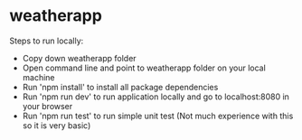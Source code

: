 # weatherapp

Steps to run locally:
- Copy down weatherapp folder 
- Open command line and point to weatherapp folder on your local machine
- Run 'npm install' to install all package dependencies
- Run 'npm run dev' to run application locally and go to localhost:8080 in your browser
- Run 'npm run test' to run simple unit test (Not much experience with this so it is very basic)
